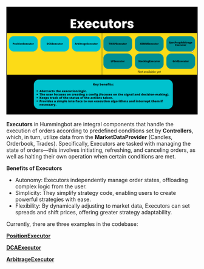 
![executors](../diagrams/13.png)

**Executors** in Hummingbot are integral components that handle the execution of orders according to predefined conditions set by **Controllers**, which, in turn, utilize data from the **MarketDataProvider** (Candles, Orderbook, Trades). Specifically, Executors are tasked with managing the state of orders—this involves initiating, refreshing, and canceling orders, as well as halting their own operation when certain conditions are met.


**Benefits of Executors**

* Autonomy: Executors independently manage order states, offloading complex logic from the user.
* Simplicity: They simplify strategy code, enabling users to create powerful strategies with ease.
* Flexibility: By dynamically adjusting to market data, Executors can set spreads and shift prices, offering greater strategy adaptability.

Currently, there are three examples in the codebase: 

[**PositionExecutor**](positionexecutor.md)

[**DCAExecutor**](dcaexecutor.md)

[**ArbitrageExecutor**](arbitrage-executor.md)



